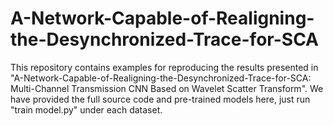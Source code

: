 # A-Network-Capable-of-Realigning-the-Desynchronized-Trace-for-SCA
This repository contains examples for reproducing the results presented in "A-Network-Capable-of-Realigning-the-Desynchronized-Trace-for-SCA: Multi-Channel Transmission CNN Based on Wavelet Scatter Transform".
We have provided the full source code and pre-trained models here, just run "train model.py" under each dataset.
